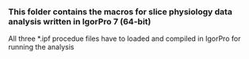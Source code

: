 ### This folder contains the macros for slice physiology data analysis written in IgorPro 7 (64-bit)

All three *.ipf procedue files have to loaded and compiled in IgorPro for running the analysis
